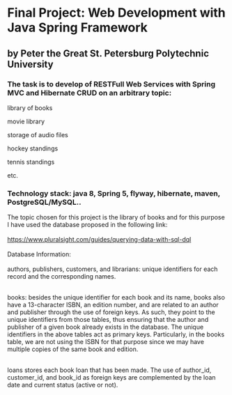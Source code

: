 # Final Project: Web Development with Java Spring Framework
## by Peter the Great St. Petersburg Polytechnic University

### The task is to develop of RESTFull Web Services with Spring MVC and Hibernate CRUD on an arbitrary topic:
library of books

movie library

storage of audio files

hockey standings

tennis standings

etc.

### Technology stack: java 8, Spring 5, flyway, hibernate, maven, PostgreSQL/MySQL..

The topic chosen for this project is the library of books and for this purpose I have used the database proposed in the following link:<br/><br/>
https://www.pluralsight.com/guides/querying-data-with-sql-dql <br/><br/>
Database Information:  <br/><br/>
authors, publishers, customers, and librarians: unique identifiers for each record and the corresponding names. <br/><br/>

books: besides the unique identifier for each book and its name, books also have a 13-character ISBN, an edition number, and are related to an author and publisher through the use of foreign keys. As such, they point to the unique identifiers from those tables, thus ensuring that the author and publisher of a given book already exists in the database.
The unique identifiers in the above tables act as primary keys. Particularly, in the books table, we are not using the ISBN for that purpose since we may have multiple copies of the same book and edition.<br/><br/>

loans stores each book loan that has been made. The use of author_id, customer_id, and book_id as foreign keys are complemented by the loan date and current status (active or not).<br/><br/>

